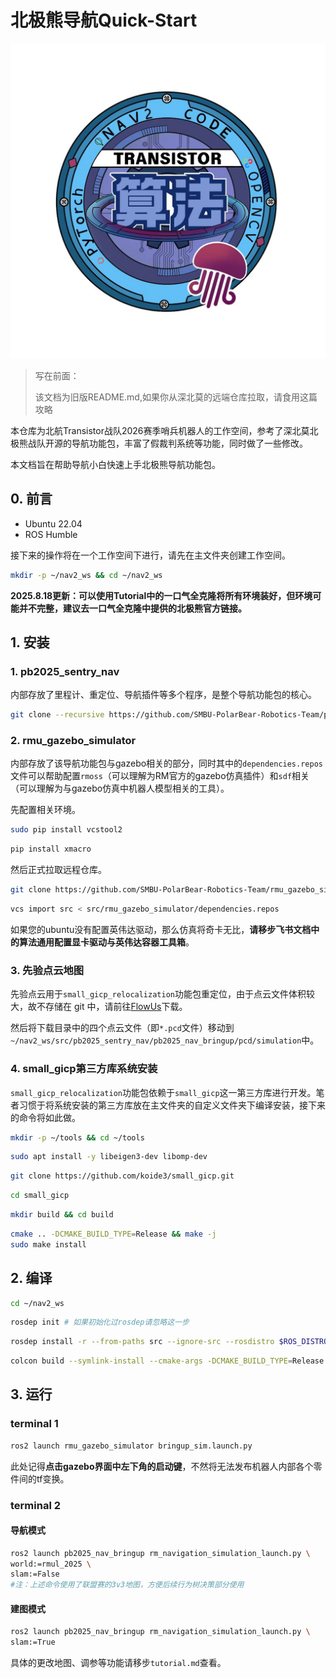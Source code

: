 # 北极熊导航Quick-Start

![图 0](images/transistor_code.png)

> 写在前面：
>
> 该文档为旧版README.md,如果你从深北莫的远端仓库拉取，请食用这篇攻略

本仓库为北航Transistor战队2026赛季哨兵机器人的工作空间，参考了深北莫北极熊战队开源的导航功能包，丰富了假裁判系统等功能，同时做了一些修改。

本文档旨在帮助导航小白快速上手北极熊导航功能包。

## 0. 前言

- Ubuntu 22.04
- ROS Humble

接下来的操作将在一个工作空间下进行，请先在主文件夹创建工作空间。

```bash
mkdir -p ~/nav2_ws && cd ~/nav2_ws
```

**2025.8.18更新：可以使用Tutorial中的一口气全克隆将所有环境装好，但环境可能并不完整，建议去一口气全克隆中提供的北极熊官方链接。**

## 1. 安装

### 1. pb2025_sentry_nav

内部存放了里程计、重定位、导航插件等多个程序，是整个导航功能包的核心。

```bash
git clone --recursive https://github.com/SMBU-PolarBear-Robotics-Team/pb2025_sentry_nav.git src/pb2025_sentry_nav
```

### 2. rmu_gazebo_simulator

内部存放了该导航功能包与gazebo相关的部分，同时其中的``dependencies.repos``文件可以帮助配置``rmoss``（可以理解为RM官方的gazebo仿真插件）和``sdf``相关（可以理解为与gazebo仿真中机器人模型相关的工具）。

先配置相关环境。

```bash
sudo pip install vcstool2
```
```bash
pip install xmacro
```

然后正式拉取远程仓库。

```bash
git clone https://github.com/SMBU-PolarBear-Robotics-Team/rmu_gazebo_simulator.git src/rmu_gazebo_simulator
```
```bash
vcs import src < src/rmu_gazebo_simulator/dependencies.repos
```

如果您的ubuntu没有配置英伟达驱动，那么仿真将奇卡无比，**请移步飞书文档中的算法通用配置显卡驱动与英伟达容器工具箱**。

### 3. 先验点云地图

先验点云用于``small_gicp_relocalization``功能包重定位，由于点云文件体积较大，故不存储在 git 中，请前往[FlowUs](https://flowus.cn/lihanchen/share/87f81771-fc0c-4e09-a768-db01f4c136f4?code=4PP1RS)下载。

然后将下载目录中的四个点云文件（即``*.pcd``文件）移动到``~/nav2_ws/src/pb2025_sentry_nav/pb2025_nav_bringup/pcd/simulation``中。

### 4. small_gicp第三方库系统安装

``small_gicp_relocalization``功能包依赖于``small_gicp``这一第三方库进行开发。笔者习惯于将系统安装的第三方库放在主文件夹的自定义文件夹下编译安装，接下来的命令将如此做。

```bash
mkdir -p ~/tools && cd ~/tools
```
```bash
sudo apt install -y libeigen3-dev libomp-dev
```
```bash
git clone https://github.com/koide3/small_gicp.git
```
```bash
cd small_gicp
```
```bash
mkdir build && cd build
```
```bash
cmake .. -DCMAKE_BUILD_TYPE=Release && make -j
sudo make install
```

## 2. 编译

```bash
cd ~/nav2_ws
```
```bash
rosdep init # 如果初始化过rosdep请忽略这一步
```
```bash
rosdep install -r --from-paths src --ignore-src --rosdistro $ROS_DISTRO -y
```
```bash
colcon build --symlink-install --cmake-args -DCMAKE_BUILD_TYPE=Release
```

## 3. 运行

### terminal 1

```bash
ros2 launch rmu_gazebo_simulator bringup_sim.launch.py
```

此处记得**点击gazebo界面中左下角的启动键**，不然将无法发布机器人内部各个零件间的tf变换。

### terminal 2

#### 导航模式

```bash
ros2 launch pb2025_nav_bringup rm_navigation_simulation_launch.py \
world:=rmul_2025 \
slam:=False
#注：上述命令使用了联盟赛的3v3地图，方便后续行为树决策部分使用
```

#### 建图模式

```bash
ros2 launch pb2025_nav_bringup rm_navigation_simulation_launch.py \
slam:=True
```

具体的更改地图、调参等功能请移步``tutorial.md``查看。